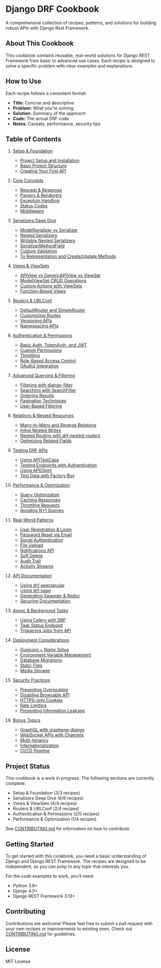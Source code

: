# Django DRF Cookbook

A comprehensive collection of recipes, patterns, and solutions for building robust APIs with Django Rest Framework.

## About This Cookbook

This cookbook contains reusable, real-world solutions for Django REST Framework from basic to advanced use cases. Each recipe is designed to solve a specific problem with clear examples and explanations.

## How to Use

Each recipe follows a consistent format:

- **Title:** Concise and descriptive
- **Problem:** What you're solving
- **Solution:** Summary of the approach
- **Code:** The actual DRF code
- **Notes:** Caveats, performance, security tips

## Table of Contents

1. [Setup & Foundation](01-setup-foundation/README.md)
   - [Project Setup and Installation](01-setup-foundation/01-project-setup.md)
   - [Basic Project Structure](01-setup-foundation/02-project-structure.md)
   - [Creating Your First API](01-setup-foundation/03-first-api.md)

2. [Core Concepts](02-core-concepts/README.md)
    - [Request & Response](02-core-concepts/01-request-response.md)
    - [Parsers & Renderers](02-core-concepts/02-parsers-renderers.md)
    - [Exception Handling](02-core-concepts/03-exception-handling.md)
    - [Status Codes](02-core-concepts/04-status-codes.md)
    - [Middleware](02-core-concepts/05-middleware.md)

3. [Serializers Deep Dive](03-serializers/README.md)
   - [ModelSerializer vs Serializer](03-serializers/01-modelserializer-vs-serializer.md)
   - [Nested Serializers](03-serializers/02-nested-serializers.md)
   - [Writable Nested Serializers](03-serializers/03-writable-nested-serializers.md)
   - [SerializerMethodField](03-serializers/04-serializer-method-field.md)
   - [Custom Validation](03-serializers/05-custom-validation.md)
   - [To Representation and Create/Update Methods](03-serializers/06-to-representation-create-update.md)

4. [Views & ViewSets](04-views-viewsets/README.md)
   - [APIView vs GenericAPIView vs ViewSet](04-views-viewsets/01-apiview-vs-genericapiview-vs-viewset.md)
   - [ModelViewSet CRUD Operations](04-views-viewsets/02-modelviewset-crud.md)
   - [Custom Actions with ViewSets](04-views-viewsets/03-custom-actions.md)
   - [Function-Based Views](04-views-viewsets/04-function-based-views.md)

5. [Routers & URLConf](05-routers-urlconf/README.md)
   - [DefaultRouter and SimpleRouter](05-routers-urlconf/01-default-simple-router.md)
   - [Customizing Routes](05-routers-urlconf/02-customizing-routes.md)
   - [Versioning APIs](05-routers-urlconf/03-versioning-apis.md)
   - [Namespacing APIs](05-routers-urlconf/04-namespacing.md)

6. [Authentication & Permissions](06-authentication-permissions/README.md)
   - [Basic Auth, TokenAuth, and JWT](06-authentication-permissions/01-authentication-methods.md)
   - [Custom Permissions](06-authentication-permissions/02-custom-permissions.md)
   - [Throttling](06-authentication-permissions/03-throttling.md)
   - [Role-Based Access Control](06-authentication-permissions/04-role-based-access.md)
   - [OAuth2 Integration](06-authentication-permissions/05-oauth2.md)

7. [Advanced Querying & Filtering](07-querying-filtering/README.md)
   - [Filtering with django-filter](07-querying-filtering/01-django-filter.md)
   - [Searching with SearchFilter](07-querying-filtering/02-search-filter.md)
   - [Ordering Results](07-querying-filtering/03-ordering-filter.md)
   - [Pagination Techniques](07-querying-filtering/04-pagination.md)
   - [User-Based Filtering](07-querying-filtering/05-user-based-filtering.md)

8. [Relations & Nested Resources](08-relations-nested/README.md)
   - [Many-to-Many and Reverse Relations](08-relations-nested/01-many-to-many.md)
   - [Inline Nested Writes](08-relations-nested/02-inline-nested-writes.md)
   - [Nested Routing with drf-nested-routers](08-relations-nested/03-nested-routers.md)
   - [Optimizing Related Fields](08-relations-nested/04-related-field-optimizations.md)

9. [Testing DRF APIs](09-testing/README.md)
   - [Using APITestCase](09-testing/01-api-test-case.md)
   - [Testing Endpoints with Authentication](09-testing/02-testing-with-auth.md)
   - [Using APIClient](09-testing/03-api-client.md)
   - [Test Data with Factory Boy](09-testing/04-factory-boy.md)

10. [Performance & Optimization](10-performance/README.md)
    - [Query Optimization](10-performance/01-query-optimization.md)
    - [Caching Responses](10-performance/02-caching-responses.md)
    - [Throttling Requests](10-performance/03-throttling.md)
    - [Avoiding N+1 Queries](10-performance/04-avoiding-n-plus-1.md)

11. [Real-World Patterns](11-real-world-patterns/README.md)
    - [User Registration & Login](11-real-world-patterns/01-user-registration-login.md)
    - [Password Reset via Email](11-real-world-patterns/02-password-reset.md)
    - [Social Authentication](11-real-world-patterns/03-social-auth.md)
    - [File Upload](11-real-world-patterns/04-file-upload.md)
    - [Notifications API](11-real-world-patterns/05-notifications.md)
    - [Soft Delete](11-real-world-patterns/06-soft-delete.md)
    - [Audit Trail](11-real-world-patterns/07-audit-trail.md)
    - [Activity Streams](11-real-world-patterns/08-activity-streams.md)

12. [API Documentation](12-api-documentation/README.md)
    - [Using drf-spectacular](12-api-documentation/01-drf-spectacular.md)
    - [Using drf-yasg](12-api-documentation/02-drf-yasg.md)
    - [Generating Swagger & Redoc](12-api-documentation/03-swagger-redoc.md)
    - [Securing Documentation](12-api-documentation/04-securing-docs.md)

13. [Async & Background Tasks](13-async-background/README.md)
    - [Using Celery with DRF](13-async-background/01-celery-integration.md)
    - [Task Status Endpoint](13-async-background/02-task-status.md)
    - [Triggering Jobs from API](13-async-background/03-trigger-jobs.md)

14. [Deployment Considerations](14-deployment/README.md)
    - [Gunicorn + Nginx Setup](14-deployment/01-gunicorn-nginx.md)
    - [Environment Variable Management](14-deployment/02-environment-variables.md)
    - [Database Migrations](14-deployment/03-migrations.md)
    - [Static Files](14-deployment/04-static-files.md)
    - [Media Storage](14-deployment/05-media-storage.md)

15. [Security Practices](15-security/README.md)
    - [Preventing Overposting](15-security/01-preventing-overposting.md)
    - [Disabling Browsable API](15-security/02-disabling-browsable-api.md)
    - [HTTPS-only Cookies](15-security/03-https-cookies.md)
    - [Rate Limiting](15-security/04-rate-limiting.md)
    - [Preventing Information Leakage](15-security/05-information-leakage.md)

16. [Bonus Topics](16-bonus/README.md)
    - [GraphQL with graphene-django](16-bonus/01-graphql.md)
    - [WebSocket APIs with Channels](16-bonus/02-websocket.md)
    - [Multi-tenancy](16-bonus/03-multi-tenancy.md)
    - [Internationalization](16-bonus/04-i18n.md)
    - [CI/CD Pipeline](16-bonus/05-ci-cd.md)

## Project Status

This cookbook is a work in progress. The following sections are currently complete:

- Setup & Foundation (3/3 recipes)
- Serializers Deep Dive (6/6 recipes)
- Views & ViewSets (4/4 recipes)
- Routers & URLConf (2/4 recipes)
- Authentication & Permissions (2/5 recipes)
- Performance & Optimization (1/4 recipes)

See [CONTRIBUTING.md](CONTRIBUTING.md) for information on how to contribute.

## Getting Started

To get started with this cookbook, you need a basic understanding of Django and Django REST Framework. The recipes are designed to be independent, so you can jump to any topic that interests you.

For the code examples to work, you'll need:

- Python 3.8+
- Django 4.0+
- Django REST Framework 3.13+

## Contributing

Contributions are welcome! Please feel free to submit a pull request with your own recipes or improvements to existing ones. Check out [CONTRIBUTING.md](CONTRIBUTING.md) for guidelines.

## License

MIT License
